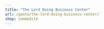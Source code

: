 ```yaml
---
title: "The Lord Doing Business Center"
url: /ganta/the-lord-doing-business-center/
shop: commodité
---
```

